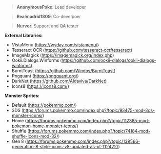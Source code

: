 >**AnonymousPoke**: Lead developer

>**Realmadrid1809**: Co-develpoer

>**Nurver**: Support and QA tester

**External Libraries:**
- VistaMenu (https://wyday.com/vistamenu/)
- Tesseract OCR (https://github.com/tesseract-ocr/tesseract)
- ImageMagick (https://imagemagick.org/index.php)
- Ookii.Dialogs.Winforms (https://github.com/ookii-dialogs/ookii-dialogs-winforms)
- BurntToast (https://github.com/Windos/BurntToast)
- Pngquant (https://pngquant.org/)
- DarkNet (https://github.com/Aldaviva/DarkNet)
- Icons8 (https://icons8.com/)

**Monster Sprites:**
- Default (https://pokemmo.com/)
- 3DS (https://forums.pokemmo.com/index.php?/topic/93475-mod-3ds-monster-icons/)
- Home (https://forums.pokemmo.com/index.php?/topic/112385-mod-pokemon-home-monster-icons/)
- Shuffle (https://forums.pokemmo.com/index.php?/topic/74184-mod-shuffle-icons-mod-32/)
- Gen 8 (https://forums.pokemmo.com/index.php?/topic/139566-generation-8-style-icons-v8-updated-as-of-112422/)

